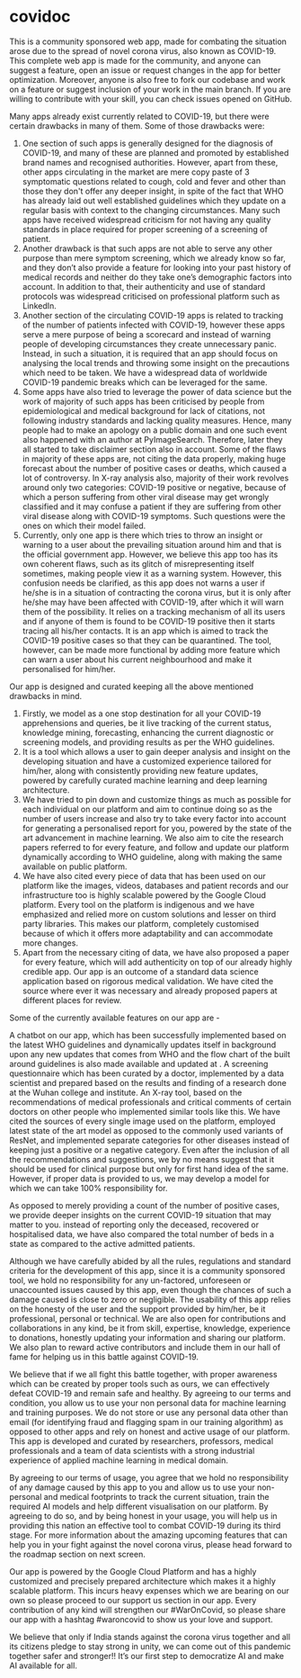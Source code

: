 
# covidoc
This is a community sponsored web app, made for combating the situation arose due to the spread of novel corona virus, also known as COVID-19. This complete web app is made for the community, and anyone can suggest a feature, open an issue or request changes in the app for better optimization. Moreover, anyone is also free to fork our codebase and work on a feature or suggest inclusion of your work in the main branch. If you are willing to contribute with your skill, you can check issues opened on GitHub.

Many apps already exist currently related to COVID-19, but there were certain drawbacks in many of them. Some of those drawbacks were:

1.	One section of such apps is generally designed for the diagnosis of COVID-19, and many of these are planned and promoted by established brand names and recognised authorities. However, apart from these, other apps circulating in the market are mere copy paste of 3 symptomatic questions related to cough, cold and fever and other than those they don't offer any deeper insight, in spite of the fact that WHO has already laid out well established guidelines which they update on a regular basis with context to the changing circumstances. Many such apps have received widespread criticism for not having any quality standards in place required for proper screening of a screening of patient. 
2.	Another drawback is that such apps are not able to serve any other purpose than mere symptom screening, which we already know so far, and they don’t also provide a feature for looking into your past history of medical records and neither do they take one’s demographic factors into account. In addition to that, their authenticity and use of standard protocols was widespread criticised on professional platform such as LinkedIn.
3.	Another section of the circulating COVID-19 apps is related to tracking of the number of patients infected with COVID-19, however these apps serve a mere purpose of being a scorecard and instead of warning people of developing circumstances they create unnecessary panic. Instead, in such a situation, it is required that an app should focus on analysing the local trends and throwing some insight on the precautions which need to be taken. We have a widespread data of worldwide COVID-19 pandemic breaks which can be leveraged for the same. 
4.	Some apps have also tried to leverage the power of data science but the work of majority of such apps has been criticised by people from epidemiological and medical background for lack of citations, not following industry standards and lacking quality measures. Hence, many people had to make an apology on a public domain and one such event also happened with an author at PyImageSearch. Therefore, later they all started to take disclaimer section also in account. Some of the flaws in majority of these apps are, not citing the data properly, making huge forecast about the number of positive cases or deaths, which caused a lot of controversy. In X-ray analysis also, majority of their work revolves around only two categories: COVID-19 positive or negative, because of which a person suffering from other viral disease may get wrongly classified and it may confuse a patient if they are suffering from other viral disease along with COVID-19 symptoms. Such questions were the ones on which their model failed.
5.	Currently, only one app is there which tries to throw an insight or warning to a user about the prevailing situation around him and that is the official government app. However, we believe this app too has its own coherent flaws, such as its glitch of misrepresenting itself sometimes, making people view it as a warning system. However, this confusion needs be clarified, as this app does not warns a user if he/she is in a situation of contracting the corona virus, but it is only after he/she may have been affected with COVID-19, after which it will warn them of the possibility. It relies on a tracking mechanism of all its users and if anyone of them is found to be COVID-19 positive then it starts tracing all his/her contacts. It is an app which is aimed to track the COVID-19 positive cases so that they can be quarantined. The tool, however, can be made more functional by adding more feature which can warn a user about his current neighbourhood and make it personalised for him/her. 

Our app is designed and curated keeping all the above mentioned drawbacks in mind. 

1.	Firstly, we model as a one stop destination for all your COVID-19 apprehensions and queries, be it live tracking of the current status, knowledge mining, forecasting, enhancing the current diagnostic or screening models, and providing results as per the WHO guidelines.
2.	It is a tool which allows a user to gain deeper analysis and insight on the developing situation and have a customized experience tailored for him/her, along with consistently providing new feature updates, powered by carefully curated machine learning and deep learning architecture. 
3.	We have tried to pin down and customize things as much as possible for each individual on our platform and aim to continue doing so as the number of users increase and also try to take every factor into account for generating a personalised report for you, powered by the state of the art advancement in machine learning. We also aim to cite the research papers referred to for every feature, and follow and update our platform dynamically according to WHO guideline, along with making the same available on public platform.
4.	We have also cited every piece of data that has been used on our platform like the images, videos, databases and patient records and our infrastructure too is highly scalable powered by the Google Cloud platform. Every tool on the platform is indigenous and we have emphasized and relied more on custom solutions and lesser on third party libraries. This makes our platform, completely customised because of which it offers more adaptability and can accommodate more changes. 
5.	Apart from the necessary citing of data, we have also proposed a paper for every feature, which will add authenticity on top of our already highly credible app. Our app is an outcome of a standard data science application based on rigorous medical validation. We have cited the source where ever it was necessary and already proposed papers at different places for review.

Some of the currently available features on our app are -

A chatbot on our app, which has been successfully implemented based on the latest WHO guidelines and dynamically updates itself in background upon any new updates that comes from WHO and the flow chart of the built around guidelines is also made available and updated at <IMAGE LINK>.
A screening questionnaire which has been curated by a doctor, implemented by a data scientist and prepared based on the results and finding of a research done at the Wuhan college and institute.
An X-ray tool, based on the recommendations of medical professionals and critical comments of certain doctors on other people who implemented similar tools like this. We have cited the sources of every single image used on the platform, employed latest state of the art model as opposed to the commonly used variants of ResNet, and implemented separate categories for other diseases instead of keeping just a positive or a negative category. Even after the inclusion of all the recommendations and suggestions, we by no means suggest that it should be used for clinical purpose but only for first hand idea of the same. However, if proper data is provided to us, we may develop a model for which we can take 100% responsibility for.
  
As opposed to merely providing a count of the number of positive cases, we provide deeper insights on the current COVID-19 situation that may matter to you. instead of reporting only the deceased, recovered or hospitalised data, we have also compared the total number of beds in a state as compared to the active admitted patients.

Although we have carefully abided by all the rules, regulations and standard criteria for the development of this app, since it is a community sponsored tool, we hold no responsibility for any un-factored, unforeseen or unaccounted issues caused by this app, even though the chances of such a damage caused is close to zero or negligible. The usability of this app relies on the honesty of the user and the support provided by him/her, be it professional, personal or technical. We are also open for contributions and collaborations in any kind, be it from skill, expertise, knowledge, experience to donations, honestly updating your information and sharing our platform. We also plan to reward active contributors and include them in our hall of fame for helping us in this battle against COVID-19.

We believe that if we all fight this battle together, with proper awareness which can be created by proper tools such as ours, we can effectively defeat COVID-19 and remain safe and healthy. By agreeing to our terms and condition, you allow us to use your non personal data for machine learning and training purposes. We do not store or use any personal data other than email (for identifying fraud and flagging spam in our training algorithm) as opposed to other apps and rely on honest and active usage of our platform. 
This app is developed and curated by researchers, professors, medical professionals and a team of data scientists with a strong industrial experience of applied machine learning in medical domain.

By agreeing to our terms of usage, you agree that we hold no responsibility of any damage caused by this app to you and allow us to use your non-personal and medical footprints to track the current situation, train the required AI models and help different visualisation on our platform. By agreeing to do so, and by being honest in your usage, you will help us in providing this nation an effective tool to combat COVID-19 during its third stage. For more information about the amazing upcoming features that can help you in your fight against the novel corona virus, please head forward to the roadmap section on next screen.

Our app is powered by the Google Cloud Platform and has a highly customized and precisely prepared architecture which makes it a highly scalable platform. This incurs heavy expenses which we are bearing on our own so please proceed to our support us section in our app. Every contribution of any kind will strengthen our #WarOnCovid, so please share our app with a hashtag #waroncovid to show us your love and support.

We believe that only if India stands against the corona virus together and all its citizens pledge to stay strong in unity, we can come out of this pandemic together safer and stronger!! It’s our first step to democratize AI and make AI available for all.
  

